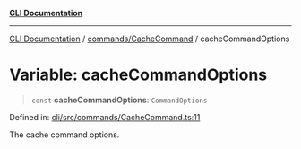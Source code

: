 [**CLI Documentation**](../../../README.md)

***

[CLI Documentation](../../../README.md) / [commands/CacheCommand](../README.md) / cacheCommandOptions

# Variable: cacheCommandOptions

> `const` **cacheCommandOptions**: `CommandOptions`

Defined in: [cli/src/commands/CacheCommand.ts:11](https://github.com/stonemjs/cli/blob/83156d7f07cad6e0545ad29ba32878fdd248ede2/src/commands/CacheCommand.ts#L11)

The cache command options.
